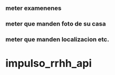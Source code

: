 ### meter examenenes

### meter que manden foto de su casa

### meter que manden localizacion etc.
# impulso_rrhh_api
